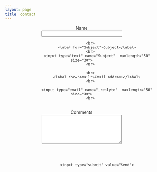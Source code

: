 ```yaml
---
layout: page
title: contact
---
```

<form action="https://formspree.io/xavier.avrillier@gmail.com" method="POST">
<center>
                  <label for="Name">Name</label>
            <br>
                  <input type="text" name="Name"  maxlength="50" size="30">
            <br>

            <br>
                  <label for="Subject">Subject</label>
            <br>
                  <input type="text" name="Subject"  maxlength="50" size="30">
            <br>

            <br>
                  <label for="email">Email address</label>
            <br>

                  <input type="email" name="_replyto"  maxlength="50" size="30">
            <br>

<br>
  <label for="comments">Comments</label>
<br>

  <textarea  name="comments" maxlength="1000" cols="30" rows="6"></textarea>
<br><br>

                  <input type="submit" value="Send">
<br>

</center>
</form> 
<!--
<form action="https://formspree.io/xavier.avrillier@gmail.com" method="POST">
<center>
<table border="0">
      <tr>
            <td style="text-align:center">
                  <label for="Name">Name</label>
            </td>
			<tr></tr>
            <td style="text-align:center">
                  <input type="text" name="Name"  maxlength="50" size="30">
            </td>
      </tr>
      <tr>
            <td style="text-align:center">
                  <label for="Subject">Subject</label>
            </td><tr></tr>
            <td style="text-align:center">
                  <input type="text" name="Subject"  maxlength="50" size="30">
            </td>
      </tr>
      <tr>
            <td style="text-align:center">
                  <label for="email">Email address</label>
            </td><tr></tr>
            <td style="text-align:center">
                  <input type="email" name="_replyto"  maxlength="50" size="30">
            </td>
      </tr>
	   <td style="text-align:center">
  <label for="comments">Comments</label>
 </td><tr></tr>
 <td style="text-align:center">
  <textarea  name="comments" maxlength="1000" cols="25" rows="6"></textarea>
 </td>
      <tr>
            <td style="text-align:center">
                  <input type="submit" value="Send">
            </td>
      </tr>
</table>
</center>
</form> 
-->
